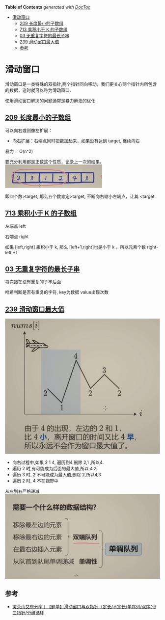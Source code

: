 <!-- START doctoc generated TOC please keep comment here to allow auto update -->
<!-- DON'T EDIT THIS SECTION, INSTEAD RE-RUN doctoc TO UPDATE -->
**Table of Contents**  *generated with [DocToc](https://github.com/thlorenz/doctoc)*

- [滑动窗口](#%E6%BB%91%E5%8A%A8%E7%AA%97%E5%8F%A3)
  - [209 长度最小的子数组](#209-%E9%95%BF%E5%BA%A6%E6%9C%80%E5%B0%8F%E7%9A%84%E5%AD%90%E6%95%B0%E7%BB%84)
  - [713 乘积小于 K 的子数组](#713-%E4%B9%98%E7%A7%AF%E5%B0%8F%E4%BA%8E-k-%E7%9A%84%E5%AD%90%E6%95%B0%E7%BB%84)
  - [03 无重复字符的最长子串](#03-%E6%97%A0%E9%87%8D%E5%A4%8D%E5%AD%97%E7%AC%A6%E7%9A%84%E6%9C%80%E9%95%BF%E5%AD%90%E4%B8%B2)
  - [239 滑动窗口最大值](#239-%E6%BB%91%E5%8A%A8%E7%AA%97%E5%8F%A3%E6%9C%80%E5%A4%A7%E5%80%BC)
  - [参考](#%E5%8F%82%E8%80%83)

<!-- END doctoc generated TOC please keep comment here to allow auto update -->

# 滑动窗口
滑动窗口是一类特殊的双指针,两个指针同向移动，我们更关心两个指针内所包含的数据，这时就可以称为滑动窗口.


使用滑动窗口解决的问题通常是暴力解法的优化.



## [209 长度最小的子数组](209_minimum_size_subarray_sum_test.go)



可以向右或则像左扩展：
- 向右扩展：右端点同时把数加起来，如果没有达到 target, 继续向右

暴力： O(n^2)

要充分利用都是正数这个性质，记录上一次的结果。
![](.slide_windows_images/minimum_size_subarray_sum.png)

即四个数>target, 那么五个数肯定>target,
不断向右缩小左端点，让其 <target 




## [713 乘积小于 K 的子数组](713_subarray_product_less_than_k_test.go)

左端点 left 

右端点 right 


如果 [left,right] 乘积小于 k, 那么 [left+1,right]也是小于 k ，所以元素个数 right- left +1

## [03 无重复字符的最长子串](03_longest_substring_without_repeating_characters_test.go)

每次接在没有重复的子串后面

哈希判断是否有重复的字符, key为数据 value出现次数



## [239 滑动窗口最大值](239_sliding_window_maximum_test.go)

![](.slide_windows_images/max_value_sliding_windows1.png)

- 向右过程中,如果 2 1 4, 遍历到4 删除 2,1 ,所以4.
- 遍历 2 时,有可能成为后面的最大值,所以 4,2.
- 遍历 3 时, 2 不可能成为最大值,删除 2,所以4,3
- 遍历 2 时, 4 不在视野中


从左到右严格递减
![](.slide_windows_images/max_value_slide_windows.png) 





## 参考
- [灵茶山艾府分享丨【题单】滑动窗口与双指针（定长/不定长/单序列/双序列/三指针/分组循环](https://leetcode.cn/circle/discuss/0viNMK/)